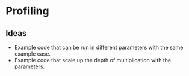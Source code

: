 # Profiling


## Ideas

- Example code that can be run in different parameters with the same example case.
- Example code that scale up the depth of multiplication with the parameters.
